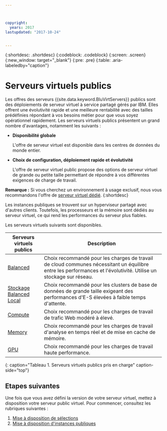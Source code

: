 ```yaml
---



copyright:
  years: 2017
lastupdated: "2017-10-24"


---
```


{:shortdesc: .shortdesc}
{:codeblock: .codeblock}
{:screen: .screen}
{:new_window: target="_blank"}
{:pre: .pre}
{:table: .aria-labeledby="caption"}

# Serveurs virtuels publics
Les offres des serveurs {{site.data.keyword.BluVirtServers}} publics sont des déploiements de serveur virtuel à service partagé gérés par IBM. Elles offrent une évolutivité rapide et une meilleure rentabilité avec des tailles prédéfinies répondant à vos besoins métier pour que vous soyez opérationnel rapidement.  Les serveurs virtuels publics présentent un grand nombre d'avantages, notamment les suivants :

* **Disponibilité globale** 

    L'offre de serveur virtuel est disponible dans les centres de données du monde entier.

* **Choix de configuration, déploiement rapide et évolutivité** 

    L'offre de serveur virtuel public propose des options de serveur virtuel de grande ou petite taille permettant de répondre à vos différentes exigences de charge de travail.

**Remarque :** Si vous cherchez un environnement à usage exclusif, nous vous recommandons l'offre de [serveur virtuel dédié](../vsi/vsi_dedicated.html).
{:shortdesc}

Les instances publiques se trouvent sur un hyperviseur partagé avec d'autres clients. Toutefois, les processeurs et la mémoire sont dédiés au serveur virtuel, ce qui rend les performances du serveur plus fiables. 

Les serveurs virtuels suivants sont disponibles. 

| Serveurs virtuels publics  | Description                                                                                              |
| ----------------------- | -------------------------------------------------------------------------------------------------------- | 
| [Balanced](../vsi/vsi_public_balanced.html) | Choix recommandé pour les charges de travail de cloud communes nécessitant un équilibre entre les performances et l'évolutivité. Utilise un stockage sur réseau.|
| [Stockage Balanced Local](../vsi/vsi_public_balanced_local.html) | Choix recommandé pour les clusters de base de données de grande taille exigeant des performances d'E-S élevées à faible temps d'attente.|
| [Compute](../vsi/vsi_public_compute.html) | Choix recommandé pour les charges de travail de trafic Web modéré à élevé.|
| [Memory](../vsi/vsi_public_memory.html)  | Choix recommandé pour les charges de travail d'analyse en temps réel et de mise en cache de mémoire.
| [GPU](../vsi/vsi_public_gpu.html)  | Choix recommandé pour les charges de travail haute performance.
{: caption="Tableau 1. Serveurs virtuels publics pris en charge" caption-side="top"}

## Etapes suivantes

Une fois que vous avez défini la version de votre serveur virtuel, mettez à disposition votre serveur public virtuel. Pour commencer, consultez les rubriques suivantes : 
1. [Mise à disposition de sélections](../vsi/vsi_public_selections.html)
2. [Mise à disposition d'instances publiques](../vsi/vsi_provision_public.html)
